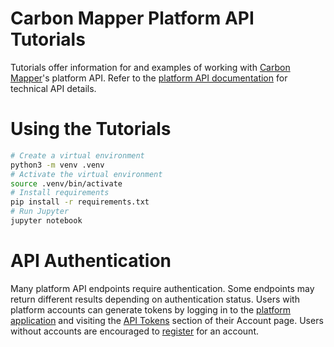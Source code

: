 # Carbon Mapper Platform API Tutorials

Tutorials offer information for and examples of working with [Carbon Mapper](https://carbonmapper.org/)'s platform API.
Refer to the [platform API documentation](https://api.platform.carbonmapper.org/api/v1/docs) for technical API details.

# Using the Tutorials

```bash
# Create a virtual environment
python3 -m venv .venv
# Activate the virtual environment
source .venv/bin/activate
# Install requirements
pip install -r requirements.txt
# Run Jupyter
jupyter notebook
```

# API Authentication

Many platform API endpoints require authentication. Some endpoints may return different results depending on
authentication status. Users with platform accounts can generate tokens by logging in to
the [platform application](https://platform.carbonmapper.org/) and visiting the
[API Tokens](https://platform.carbonmapper.org/account/tokens/) section of their Account page. Users without accounts
are encouraged to [register](https://platform.carbonmapper.org/account/register/) for an account.
